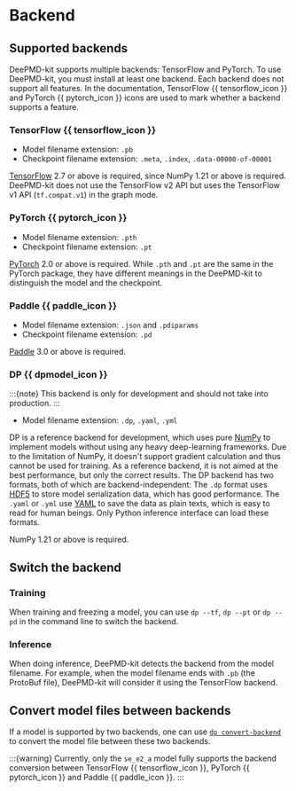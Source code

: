 # Backend

## Supported backends

DeePMD-kit supports multiple backends: TensorFlow and PyTorch.
To use DeePMD-kit, you must install at least one backend.
Each backend does not support all features.
In the documentation, TensorFlow {{ tensorflow_icon }} and PyTorch {{ pytorch_icon }} icons are used to mark whether a backend supports a feature.

### TensorFlow {{ tensorflow_icon }}

- Model filename extension: `.pb`
- Checkpoint filename extension: `.meta`, `.index`, `.data-00000-of-00001`

[TensorFlow](https://tensorflow.org) 2.7 or above is required, since NumPy 1.21 or above is required.
DeePMD-kit does not use the TensorFlow v2 API but uses the TensorFlow v1 API (`tf.compat.v1`) in the graph mode.

### PyTorch {{ pytorch_icon }}

- Model filename extension: `.pth`
- Checkpoint filename extension: `.pt`

[PyTorch](https://pytorch.org/) 2.0 or above is required.
While `.pth` and `.pt` are the same in the PyTorch package, they have different meanings in the DeePMD-kit to distinguish the model and the checkpoint.

### Paddle {{ paddle_icon }}

- Model filename extension: `.json` and `.pdiparams`
- Checkpoint filename extension: `.pd`

[Paddle](https://www.paddlepaddle.org.cn/) 3.0 or above is required.

### DP {{ dpmodel_icon }}

:::{note}
This backend is only for development and should not take into production.
:::

- Model filename extension: `.dp`, `.yaml`, `.yml`

DP is a reference backend for development, which uses pure [NumPy](https://numpy.org/) to implement models without using any heavy deep-learning frameworks.
Due to the limitation of NumPy, it doesn't support gradient calculation and thus cannot be used for training.
As a reference backend, it is not aimed at the best performance, but only the correct results.
The DP backend has two formats, both of which are backend-independent:
The `.dp` format uses [HDF5](https://docs.h5py.org/) to store model serialization data, which has good performance.
The `.yaml` or `.yml` use [YAML](https://yaml.org/) to save the data as plain texts, which is easy to read for human beings.
Only Python inference interface can load these formats.

NumPy 1.21 or above is required.

## Switch the backend

### Training

When training and freezing a model, you can use `dp --tf`, `dp --pt` or `dp --pd` in the command line to switch the backend.

### Inference

When doing inference, DeePMD-kit detects the backend from the model filename.
For example, when the model filename ends with `.pb` (the ProtoBuf file), DeePMD-kit will consider it using the TensorFlow backend.

## Convert model files between backends

If a model is supported by two backends, one can use [`dp convert-backend`](./cli.rst) to convert the model file between these two backends.

:::{warning}
Currently, only the `se_e2_a` model fully supports the backend conversion between TensorFlow {{ tensorflow_icon }}, PyTorch {{ pytorch_icon }} and Paddle {{ paddle_icon }}.
:::
